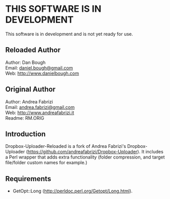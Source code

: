 THIS SOFTWARE IS IN DEVELOPMENT
=
This software is in development and is not yet ready for use. 

Reloaded Author
-
Author: Dan Bough  
Email:  daniel.bough@gmail.com  
Web:    http://www.danielbough.com  

Original Author  
-
Author: Andrea Fabrizi  
Email:  andrea.fabrizi@gmail.com  
Web:    http://www.andreafabrizi.it  
Readme:  RM.ORIG

Introduction
-
Dropbox-Uploader-Reloaded is a fork of Andrea Fabrizi's Dropbox-Uploader (https://github.com/andreafabrizi/Dropbox-Uploader).  It includes a Perl wrapper that adds extra functionality (folder compression, and target file/folder custom names for example.)

Requirements
-
- GetOpt::Long (http://perldoc.perl.org/Getopt/Long.html).
 